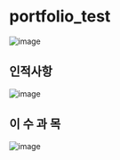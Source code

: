 # portfolio_test
![image](https://user-images.githubusercontent.com/67461878/118616060-5162c080-b7fc-11eb-836f-dad1484e1e3d.png)<br/>

## 인적사항
![image](https://user-images.githubusercontent.com/67461878/118616245-7b1be780-b7fc-11eb-8192-3eb07a5e3dd9.png)<br/>

## 이&nbsp;수&nbsp;과&nbsp;목
![image](https://user-images.githubusercontent.com/67461878/118616951-20cf5680-b7fd-11eb-9d88-3572809cde01.png)

<!-- 2021. 05. 18 -->
